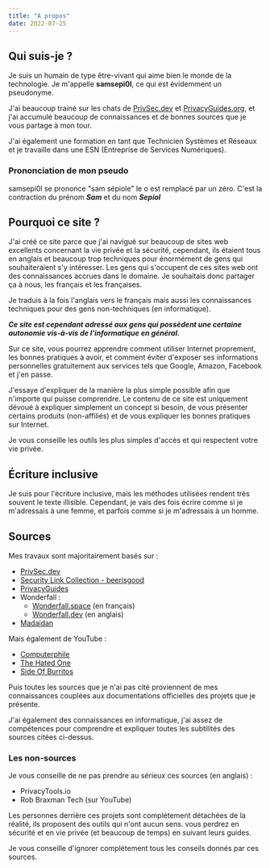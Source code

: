 ```yaml
---
title: "A propos"
date: 2022-07-25
---
```


## Qui suis-je ?

Je suis un humain de type être-vivant qui aime bien le monde de la technologie. Je m'appelle **samsepi0l**, ce qui est évidemment un pseudonyme. 

J'ai beaucoup trainé sur les chats de [PrivSec.dev](https://matrix.to/#/#privsec:arcticfoxes.net) et [PrivacyGuides.org](https://matrix.to/#/#privacyguides:matrix.org), et j'ai accumulé beaucoup de connaissances et de bonnes sources que je vous partage à mon tour. 

J'ai également une formation en tant que Technicien Systèmes et Réseaux et je travaille dans une ESN (Entreprise de Services Numériques).

### Prononciation de mon pseudo

samsepi0l se prononce "sam sépiole" le o est remplacé par un zéro. C'est la contraction du prénom ***Sam*** et du nom ***Sepiol***

## Pourquoi ce site ?

J'ai créé ce site parce que j'ai navigué sur beaucoup de sites web excellents concernant la vie privée et la sécurité, cependant, ils étaient tous en anglais et beaucoup trop techniques pour énormément de gens qui souhaiteraient s'y intéresser. Les gens qui s'occupent de ces sites web ont des connaissances accrues dans le domaine. Je souhaitais donc partager ça à nous, les français et les françaises.

Je traduis à la fois l'anglais vers le français mais aussi les connaissances techniques pour des gens non-techniques (en informatique).

***Ce site est cependant adressé aux gens qui possèdent une certaine autonomie vis-à-vis de l'informatique en général.***

Sur ce site, vous pourrez apprendre comment utiliser Internet proprement, les bonnes pratiques à avoir, et comment éviter d'exposer ses informations personnelles gratuitement aux services tels que Google, Amazon, Facebook et j'en passe.

J'essaye d'expliquer de la manière la plus simple possible afin que n'importe qui puisse comprendre. Le contenu de ce site est uniquement dévoué à expliquer simplement un concept si besoin, de vous présenter certains produits (non-affiliés) et de vous expliquer les bonnes pratiques sur Internet.

Je vous conseille les outils les plus simples d'accès et qui respectent votre vie privée.

## Écriture inclusive

Je suis pour l'écriture inclusive, mais les méthodes utilisées rendent très souvent le texte illisible. Cependant, je vais des fois écrire comme si je m'adressais à une femme, et parfois comme si je m'adressais à un homme.

## Sources

Mes travaux sont majoritairement basés sur :

- [PrivSec.dev](https://privsec.dev)
- [Security Link Collection - beerisgood](https://github.com/beerisgood/Security-link-collection)
- [PrivacyGuides](https://privacyguides.org)
- Wonderfall :
	- [Wonderfall.space](https://wonderfall.space) (en français)
	- [Wonderfall.dev](https://wonderfall.dev) (en anglais)
- [Madaidan](https://madaidans-insecurities.github.io/)

Mais également de YouTube :

- [Computerphile](https://www.youtube.com/user/Computerphile)
- [The Hated One](https://www.youtube.com/c/TheHatedOne)
- [Side Of Burritos](https://www.youtube.com/c/SideOfBurritos)

Puis toutes les sources que je n'ai pas cité proviennent de mes connaissances couplées aux documentations officielles des projets que je présente.

J'ai également des connaissances en informatique, j'ai assez de compétences pour comprendre et expliquer toutes les subtilités des sources citées ci-dessus.

### Les non-sources

Je vous conseille de ne pas prendre au sérieux ces sources (en anglais) :

- PrivacyTools.io
- Rob Braxman Tech (sur YouTube)

Les personnes derrière ces projets sont complétement détachées de la réalité, ils proposent des outils qui n'ont aucun sens. vous perdrez en sécurité et en vie privée (et beaucoup de temps) en suivant leurs guides.

Je vous conseille d'ignorer complétement tous les conseils donnés par ces sources.
